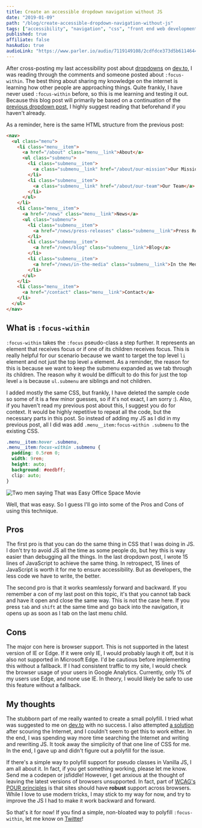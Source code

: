 ```yaml
---
title: Create an accessible dropdown navigation without JS
date: "2019-01-09"
path: "/blog/create-accessible-dropdown-navigation-without-js"
tags: ["accessibility", "navigation", "css", "front end web development"]
published: true
affiliate: false
hasAudio: true
audioLink: "https://www.parler.io/audio/7119149108/2cdfdce373d5b6114644114a22a9fb7fd60ab264.5e9775fc-2449-4d02-ac37-3627f767bfdd.mp3"
---
```



After cross-posting my last accessibility post about [dropdowns](/blog/create-accessible-dropdown-navigation) on [dev.to](https://dev.to/), I was reading through the comments and someone posted about `:focus-within`. The best thing about sharing my knowledge on the internet is learning how other people are approaching things. Quite frankly, I have never used `:focus-within` before, so this is me learning and testing it out. Because this blog post will primarily be based on a continuation of the [previous dropdown post](/blog/create-accessible-dropdown-navigation), I highly suggest reading that beforehand if you haven't already.

As a reminder, here is the same HTML structure from the previous post:
```html
<nav>
  <ul class="menu">
    <li class="menu__item">
      <a href="/about" class="menu__link">About</a>
      <ul class="submenu">
        <li class="submenu__item">
          <a class="submenu__link" href="/about/our-mission">Our Mission</a>
        </li>
        <li class="submenu__item">
          <a class="submenu__link" href="/about/our-team">Our Team</a>
        </li>
      </ul>
    </li>
    <li class="menu__item">
      <a href="/news" class="menu__link">News</a>
      <ul class="submenu">
        <li class="submenu__item">
          <a href="/news/press-releases" class="submenu__link">Press Releases</a>
        </li>
        <li class="submenu__item">
          <a href="/news/blog" class="submenu__link">Blog</a>
        </li>
        <li class="submenu__item">
          <a href="/news/in-the-media" class="submenu__link">In the Media</a>
        </li>
      </ul>
    </li>
    <li class="menu__item">
      <a href="/contact" class="menu__link">Contact</a>
    </li>
  </ul>
</nav>
```

## What is `:focus-within`

`:focus-within` takes the `:focus` pseudo-class a step further. It represents an element that receives focus or if one of its children receives focus. This is really helpful for our scenario because we want to target the top level `li` element and not just the top level `a` element. As a reminder, the reason for this is because we want to keep the submenu expanded as we tab through its children. The reason why it would be difficult to do this for just the top level `a` is because `ul.submenu` are siblings and not children. 

I added mostly the same CSS, but frankly, I have deleted the sample code so some of it is a few minor guesses, so if it's not exact, I am sorry :). Also, if you haven't read my previous post about this, I suggest you do for context. It would be highly repetitive to repeat all the code, but the necessary parts in this post. So instead of adding my JS as I did in my previous post, all I did was add `.menu__item:focus-within .submenu` to the existing CSS.

```css
.menu__item:hover .submenu,
.menu__item:focus-within .submenu {
  padding: 0.5rem 0;
  width: 9rem;
  height: auto;
  background: #eedbff;
  clip: auto;
}
```

![Two men saying That was Easy Office Space Movie](https://media.giphy.com/media/zcCGBRQshGdt6/giphy.gif)

Well, that was easy. So I guess I'll go into some of the Pros and Cons of using this technique. 

## Pros
The first pro is that you can do the same thing in CSS that I was doing in JS. I don't try to avoid JS all the time as some people do, but hey this is way easier than debugging all the things. In the last dropdown post, I wrote 15 lines of JavaScript to achieve the same thing. In retrospect, 15 lines of JavaScript is worth it for me to ensure accessibility. But as developers, the less code we have to write, the better.

The second pro is that it works seamlessly forward and backward. If you remember a con of my last post on this topic, it's that you cannot tab back and have it open and close the same way. This is not the case here. If you press `tab` and `shift` at the same time and go back into the navigation, it opens up as soon as I tab on the last menu child. 

## Cons
The major con here is browser support. This is not supported in the latest version of IE or Edge. If it were only IE, I would probably laugh it off, but it is also not supported in Microsoft Edge. I'd be cautious before implementing this without a fallback. If I had consistent traffic to my site, I would check the browser usage of your users in Google Analytics. Currently, only 1% of my users use Edge, and none use IE. In theory, I would likely be safe to use this feature without a fallback.

## My thoughts

The stubborn part of me really wanted to create a small polyfill. I tried what was suggested to me on [dev.to](https://dev.to/link2twenty/comment/7bp1) with no success. I also attempted [a solution](https://gomakethings.com/testing-for-css-pseudo-class-support-with-vanilla-javascript/) after scouring the Internet, and I couldn't seem to get this to work either. In the end, I was spending way more time searching the Internet and writing and rewriting JS. It took away the simplicity of that one line of CSS for me. In the end, I gave up and didn't figure out a polyfill for the issue. 

If there's a simple way to polyfill support for pseudo classes in Vanilla JS, I am all about it. In fact, if you get something working, please let me know. Send me a codepen or jsfiddle! However, I get anxious at the thought of leaving the latest versions of browsers unsupported. In fact, part of [WCAG's POUR principles](https://webaim.org/articles/pour/) is that sites should have **robust** support across browsers. While I love to use modern tricks, I may stick to my way for now, and try to improve the JS I had to make it work backward and forward. 

So that's it for now! If you find a simple, non-bloated way to polyfill `:focus-within`, let me know on [Twitter](https://twitter.com/littlekope0903)!